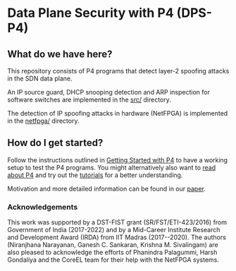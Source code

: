 # Data Plane Security with P4 (DPS-P4)

## What do we have here?

This repository consists of P4 programs that detect layer-2 spoofing attacks in the SDN data plane.

An IP source guard, DHCP snooping detection and ARP inspection for software switches are implemented in the [src/](https://github.com/nniranjhana/dps-p4/tree/master/src/sw) directory.

The detection of IP spoofing attacks in hardware (NetFPGA) is implemented in the [netfpga/](https://github.com/nniranjhana/dps-p4/tree/master/src/hw/netfpga) directory.

## How do I get started?

Follow the instructions outlined in [Getting Started with P4](https://p4.org/p4/getting-started-with-p4.html) to have a working setup to test the P4 programs.
You might alternatively also want to [read about P4](https://www.sigcomm.org/sites/default/files/ccr/papers/2014/July/0000000-0000004.pdf) and try out the [tutorials](https://github.com/p4lang/tutorials) for a better understanding.

Motivation and more detailed information can be found in our [paper](https://ants2019.ieee-comsoc-ants.org/).

### Acknowledgements
This work was supported by a DST-FIST grant (SR/FST/ETI-423/2016) from Government of India (2017-2022) and by a Mid-Career Institute Research and Development Award (IRDA) from IIT Madras (2017--2020). The authors (Niranjhana Narayanan, Ganesh C. Sankaran, Krishna M. Sivalingam) are also pleased to acknowledge the efforts of Phanindra Palagummi, Harsh Gondaliya and the CoreEL team for their help with the NetFPGA systems.
